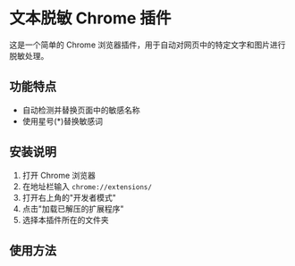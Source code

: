 # 文本脱敏 Chrome 插件

这是一个简单的 Chrome 浏览器插件，用于自动对网页中的特定文字和图片进行脱敏处理。

## 功能特点

- 自动检测并替换页面中的敏感名称
- 使用星号(*)替换敏感词

## 安装说明

1. 打开 Chrome 浏览器
2. 在地址栏输入 `chrome://extensions/`
3. 打开右上角的"开发者模式"
4. 点击"加载已解压的扩展程序"
5. 选择本插件所在的文件夹

## 使用方法
